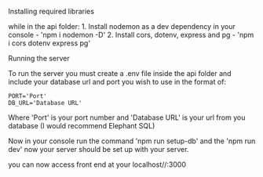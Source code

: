 Installing required libraries

while in the api folder:
    1. Install nodemon as a dev dependency in your console
    - 'npm i nodemon -D'
    2. Install cors, dotenv, express and pg
    - 'npm i cors dotenv express pg'


Running the server

To run the server you must create a .env file inside the api folder and include your database url and port you wish to use in the format of:
```   
PORT='Port'
DB_URL='Database URL'
```
Where 'Port' is your port number and 'Database URL' is your url from you database (I would recommend Elephant SQL)

Now in your console run the command 'npm run setup-db' and the 'npm run dev' now your server should be set up with your server.

you can now access front end at your localhost//:3000